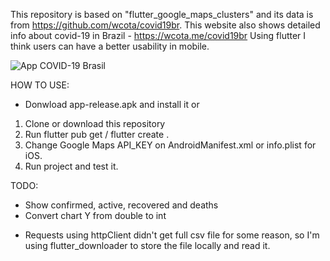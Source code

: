This repository is based on "flutter_google_maps_clusters" and its data is from https://github.com/wcota/covid19br.
This website also shows detailed info about covid-19 in Brazil - https://wcota.me/covid19br
Using flutter I think users can have a better usability in mobile.

![App COVID-19 Brasil](https://imgur.com/pknhu63.jpg)

HOW TO USE:
- Donwload app-release.apk and install it or

1. Clone or download this repository
2. Run flutter pub get / flutter create .
3. Change Google Maps API_KEY on AndroidManifest.xml or info.plist for iOS.
4. Run project and test it.

TODO:
- Show confirmed, active, recovered and deaths
- Convert chart Y from double to int

* Requests using httpClient didn't get full csv file for some reason, so I'm using flutter_downloader to store the file locally and read it.

